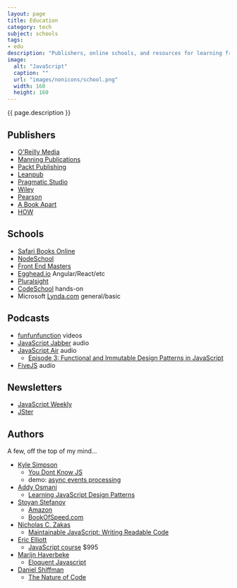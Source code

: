 ```yaml
---
layout: page
title: Education
category: tech
subject: schools
tags:
- edu
description: "Publishers, online schools, and resources for learning front-end development."
image:
  alt: "JavaScript"
  caption: ""
  url: "images/nonicons/school.png"
  width: 160
  height: 160
---
```


{{ page.description }}

Publishers
----------
* [O'Reilly Media](http://shop.oreilly.com/)
* [Manning Publications](https://www.manning.com/)
* [Packt Publishing](https://www.packtpub.com/)
* [Leanpub](https://leanpub.com/book_search?search=javascript)
* [Pragmatic Studio](https://pragmaticstudio.com/)
* [Wiley](http://www.wiley.com/WileyCDA/Section/id-350351.html)
* [Pearson](http://www.pearsoned.co.uk/bookshop/subject.asp?item=225)
* [A Book Apart](https://abookapart.com/)
* [HOW](http://www.howdesign.com/design-books/)

Schools
-------
* [Safari Books Online](https://www.SafariBooksOnline.com)
* [NodeSchool](http://nodeschool.io/)
* [Front End Masters](https://FrontEndMasters.com/)
* [Egghead.io](https://egghead.io/) Angular/React/etc
* [Pluralsight](https://www.pluralsight.com/)
* [CodeSchool](https://www.codeschool.com/) hands-on
* Microsoft [Lynda.com](https://www.lynda.com/) general/basic

Podcasts
--------
* [funfunfunction](https://www.youtube.com/channel/UCO1cgjhGzsSYb1rsB4bFe4Q/videos) videos
* [JavaScript Jabber](https://devchat.tv/js-jabber) audio
* [JavaScript Air](https://javascriptair.com/) audio
    * [Episode 3: Functional and Immutable Design Patterns in JavaScript](https://javascriptair.com/episodes/2015-12-30/)
* [FiveJS](https://fivejs.codeschool.com/) audio

Newsletters
-----------
* [JavaScript Weekly](http://javascriptweekly.com/)
* [JSter](http://jster.net/)

Authors
-------

A few, off the top of my mind...

* [Kyle Simpson](https://twitter.com/getify)
    * [You Dont Know JS](https://github.com/getify/You-Dont-Know-JS)
    * demo: [async events processing](https://github.com/getify/a-tale-of-three-lists#a-tale-of-three-lists)
* [Addy Osmani](https://twitter.com/addyosmani)
    * [Learning JavaScript Design Patterns](https://addyosmani.com/resources/essentialjsdesignpatterns/book/)
* [Stoyan Stefanov](https://twitter.com/stoyanstefanov)
    * [Amazon](http://www.amazon.com/Stoyan-Stefanov/e/B002BLXYIG)
    * [BookOfSpeed.com](http://www.bookofspeed.com/)
* [Nicholas C. Zakas](https://twitter.com/slicknet)
    * [Maintainable JavaScript: Writing Readable Code](http://shop.oreilly.com/product/0636920025245.do)
* [Eric Elliott](https://twitter.com/_ericelliott)
    * [JavaScript course](https://ericelliottjs.com/product/lifetime-access-pass/) $995
* [Marijn Haverbeke](https://twitter.com/marijnjh)
    * [Eloquent Javascript](http://eloquentjavascript.net/)
* [Daniel Shiffman](https://twitter.com/shiffman)
    * [The Nature of Code](http://natureofcode.com/book/)
